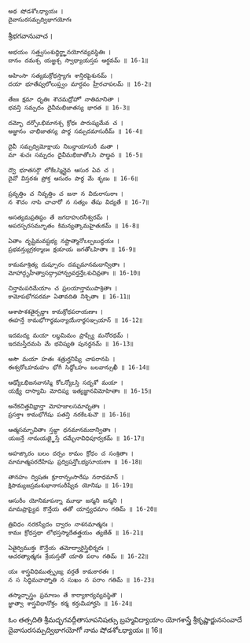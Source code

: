 	అథ షోడశోఽధ్యాయః ।
	దైవాసురసమ్పద్విభాగయోగః

శ్రీభగవానువాచ ।

	అభయం సత్త్వసంశుద్ధిర్జ్ఞానయోగవ్యవస్థితిః ।
	దానం దమశ్చ యజ్ఞశ్చ స్వాధ్యాయస్తప ఆర్జవమ్ ॥ 16-1॥

	అహింసా సత్యమక్రోధస్త్యాగః శాన్తిరపైశునమ్ ।
	దయా భూతేష్వలోలుప్త్వం మార్దవం హ్రీరచాపలమ్ ॥ 16-2॥

	తేజః క్షమా ధృతిః శౌచమద్రోహో నాతిమానితా ।
	భవన్తి సమ్పదం దైవీమభిజాతస్య భారత ॥ 16-3॥

	దమ్భో దర్పోఽభిమానశ్చ క్రోధః పారుష్యమేవ చ ।
	అజ్ఞానం చాభిజాతస్య పార్థ సమ్పదమాసురీమ్ ॥ 16-4॥

	దైవీ సమ్పద్విమోక్షాయ నిబన్ధాయాసురీ మతా ।
	మా శుచః సమ్పదం దైవీమభిజాతోఽసి పాణ్డవ ॥ 16-5॥

	ద్వౌ భూతసర్గౌ లోకేఽస్మిన్దైవ ఆసుర ఏవ చ ।
	దైవో విస్తరశః ప్రోక్త ఆసురం పార్థ మే శృణు ॥ 16-6॥

	ప్రవృత్తిం చ నివృత్తిం చ జనా న విదురాసురాః ।
	న శౌచం నాపి చాచారో న సత్యం తేషు విద్యతే ॥ 16-7॥

	అసత్యమప్రతిష్ఠం తే జగదాహురనీశ్వరమ్ ।
	అపరస్పరసమ్భూతం కిమన్యత్కామహైతుకమ్ ॥ 16-8॥

	ఏతాం దృష్టిమవష్టభ్య నష్టాత్మానోఽల్పబుద్ధయః ।
	ప్రభవన్త్యుగ్రకర్మాణః క్షయాయ జగతోఽహితాః ॥ 16-9॥

	కామమాశ్రిత్య దుష్పూరం దమ్భమానమదాన్వితాః ।
	మోహాద్గృహీత్వాసద్గ్రాహాన్ప్రవర్తన్తేఽశుచివ్రతాః ॥ 16-10॥

	చిన్తామపరిమేయాం చ ప్రలయాన్తాముపాశ్రితాః ।
	కామోపభోగపరమా ఏతావదితి నిశ్చితాః ॥ 16-11॥

	ఆశాపాశశతైర్బద్ధాః కామక్రోధపరాయణాః ।
	ఈహన్తే కామభోగార్థమన్యాయేనార్థసఞ్చయాన్ ॥ 16-12॥

	ఇదమద్య మయా లబ్ధమిమం ప్రాప్స్యే మనోరథమ్ ।
	ఇదమస్తీదమపి మే భవిష్యతి పునర్ధనమ్ ॥ 16-13॥

	అసౌ మయా హతః శత్రుర్హనిష్యే చాపరానపి ।
	ఈశ్వరోఽహమహం భోగీ సిద్ధోఽహం బలవాన్సుఖీ ॥ 16-14॥

	ఆఢ్యోఽభిజనవానస్మి కోఽన్యోఽస్తి సదృశో మయా ।
	యక్ష్యే దాస్యామి మోదిష్య ఇత్యజ్ఞానవిమోహితాః ॥ 16-15॥

	అనేకచిత్తవిభ్రాన్తా మోహజాలసమావృతాః ।
	ప్రసక్తాః కామభోగేషు పతన్తి నరకేఽశుచౌ ॥ 16-16॥

	ఆత్మసమ్భావితాః స్తబ్ధా ధనమానమదాన్వితాః ।
	యజన్తే నామయజ్ఞైస్తే దమ్భేనావిధిపూర్వకమ్ ॥ 16-17॥

	అహఙ్కారం బలం దర్పం కామం క్రోధం చ సంశ్రితాః ।
	మామాత్మపరదేహేషు ప్రద్విషన్తోఽభ్యసూయకాః ॥ 16-18॥

	తానహం ద్విషతః క్రూరాన్సంసారేషు నరాధమాన్ ।
	క్షిపామ్యజస్రమశుభానాసురీష్వేవ యోనిషు ॥ 16-19॥

	ఆసురీం యోనిమాపన్నా మూఢా జన్మని జన్మని ।
	మామప్రాప్యైవ కౌన్తేయ తతో యాన్త్యధమాం గతిమ్ ॥ 16-20॥

	త్రివిధం నరకస్యేదం ద్వారం నాశనమాత్మనః ।
	కామః క్రోధస్తథా లోభస్తస్మాదేతత్త్రయం త్యజేత్ ॥ 16-21॥

	ఏతైర్విముక్తః కౌన్తేయ తమోద్వారైస్త్రిభిర్నరః ।
	ఆచరత్యాత్మనః శ్రేయస్తతో యాతి పరాం గతిమ్ ॥ 16-22॥

	యః శాస్త్రవిధిముత్సృజ్య వర్తతే కామకారతః ।
	న స సిద్ధిమవాప్నోతి న సుఖం న పరాం గతిమ్ ॥ 16-23॥

	తస్మాచ్ఛాస్త్రం ప్రమాణం తే కార్యాకార్యవ్యవస్థితౌ ।
	జ్ఞాత్వా శాస్త్రవిధానోక్తం కర్మ కర్తుమిహార్హసి ॥ 16-24॥


ఓం తత్సదితి శ్రీమద్భగవద్గీతాసూపనిషత్సు
బ్రహ్మవిద్యాయాం యోగశాస్త్రే శ్రీకృష్ణార్జునసంవాదే
దైవాసురసమ్పద్విభాగయోగో నామ షోడశోఽధ్యాయః ॥ 16॥